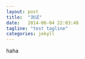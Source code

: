 ```yaml
---
layout: post
title:  "测试"
date:   2014-06-04 22:03:48
tagline: "test tagline"
categories: jekyll 
---
```

haha
